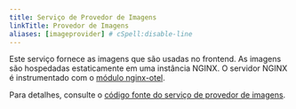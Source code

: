 ```yaml
---
title: Serviço de Provedor de Imagens
linkTitle: Provedor de Imagens
aliases: [imageprovider] # cSpell:disable-line
---
```


Este serviço fornece as imagens que são usadas no frontend. As imagens são
hospedadas estaticamente em uma instância NGINX. O servidor NGINX é instrumentado com o
[módulo nginx-otel](https://github.com/nginxinc/nginx-otel/tree/main).

Para detalhes, consulte o
[código fonte do serviço de provedor de imagens](https://github.com/open-telemetry/opentelemetry-demo/blob/main/src/image-provider/).
